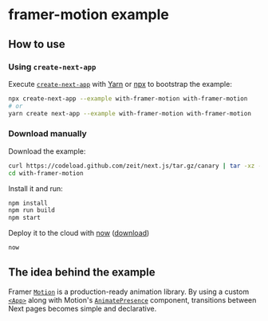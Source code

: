 # framer-motion example

## How to use

### Using `create-next-app`

Execute [`create-next-app`](https://github.com/segmentio/create-next-app) with [Yarn](https://yarnpkg.com/lang/en/docs/cli/create/) or [npx](https://github.com/zkat/npx#readme) to bootstrap the example:

```bash
npx create-next-app --example with-framer-motion with-framer-motion
# or
yarn create next-app --example with-framer-motion with-framer-motion
```

### Download manually

Download the example:

```bash
curl https://codeload.github.com/zeit/next.js/tar.gz/canary | tar -xz --strip=2 next.js-canary/examples/with-framer-motion
cd with-framer-motion
```

Install it and run:

```bash
npm install
npm run build
npm start
```

Deploy it to the cloud with [now](https://zeit.co/now) ([download](https://zeit.co/download))

```bash
now
```

## The idea behind the example

Framer [`Motion`](https://github.com/framer/motion) is a production-ready animation library. By using a custom [`<App>`](https://nextjs.org/docs#custom-app) along with Motion's [`AnimatePresence`](https://www.framer.com/api/motion/animate-presence/) component, transitions between Next pages becomes simple and declarative.
